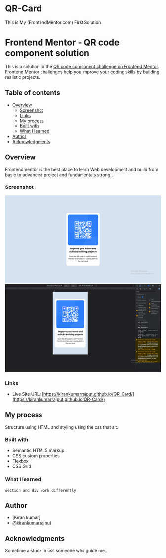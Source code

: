 # QR-Card
This is My (FrontendMentor.com) First Solution
# Frontend Mentor - QR code component solution

This is a solution to the [QR code component challenge on Frontend Mentor](https://www.frontendmentor.io/challenges/qr-code-component-iux_sIO_H). Frontend Mentor challenges help you improve your coding skills by building realistic projects. 

## Table of contents

- [Overview](#overview)
  - [Screenshot](#screenshot)
  - [Links](#links)
  - [My process](#my-process)
  - [Built with](#built-with)
  - [What I learned](#what-i-learned)
- [Author](#author)
- [Acknowledgments](#acknowledgments)

## Overview
  Frontendmentor is the best place to learn Web development and build from basic to advanced project and fundamentals strong..
  
### Screenshot

![img1](images/Screenshot1.png)
![img2](images/Screenshot2.png)

### Links

- Live Site URL: [https://kirankumarrajput.github.io/QR-Card/](https://kirankumarrajput.github.io/QR-Card/)

## My process

Structure using HTML and styling using the css that sit.

### Built with

- Semantic HTML5 markup
- CSS custom properties
- Flexbox
- CSS Grid
### What I learned

```html
section and div work differently
```

## Author

- [Kiran kumar]
- [@kirankumarrajput](https://www.frontendmentor.io/profile/kirankumarrajput)



## Acknowledgments

Sometime a stuck in css someone who guide me..


